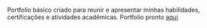 Portfolio básico criado para reunir e apresentar minhas habilidades, certificações e atividades acadêmicas.
Portfolio pronto [aqui](https://biapeters.github.io/Meu-portfolio/)
